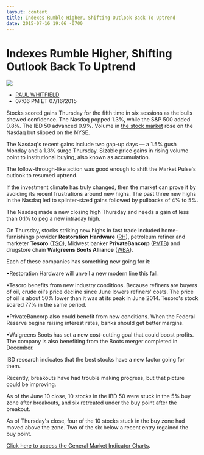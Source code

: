 ```yaml
---
layout: content
title: Indexes Rumble Higher, Shifting Outlook Back To Uptrend
date: 2015-07-16 19:06 -0700
---
```



Indexes Rumble Higher, Shifting Outlook Back To Uptrend
========================================================


![](https://www.investors.com/wp-content/uploads/ibd-migrated-images/MPv_150717_635726568874865165.png)

* [PAUL WHITFIELD](https://www.investors.com/author/whitfieldp/ "Posts by PAUL WHITFIELD")
* 07:06 PM ET 07/16/2015




  

Stocks scored gains Thursday for the fifth time in six sessions as the bulls showed confidence. The Nasdaq popped 1.3%, while the S&P 500 added 0.8%. The IBD 50 advanced 0.9%. Volume in [the stock market](https://www.investors.com/stock-market-today) rose on the Nasdaq but slipped on the NYSE.

  

The Nasdaq's recent gains include two gap-up days — a 1.5% gush Monday and a 1.3% surge Thursday. Sizable price gains in rising volume point to institutional buying, also known as accumulation.

  

The follow-through-like action was good enough to shift the Market Pulse's outlook to resumed uptrend.

  

If the investment climate has truly changed, then the market can prove it by avoiding its recent frustrations around new highs. The past three new highs in the Nasdaq led to splinter-sized gains followed by pullbacks of 4% to 5%.

  

The Nasdaq made a new closing high Thursday and needs a gain of less than 0.1% to peg a new intraday high.

  

On Thursday, stocks striking new highs in fast trade included home-furnishings provider **Restoration Hardware** ([RH](https://research.investors.com/quote.aspx?symbol=RH)), petroleum refiner and marketer **Tesoro** ([TSO](https://research.investors.com/quote.aspx?symbol=TSO)), Midwest banker **PrivateBancorp** ([PVTB](https://research.investors.com/quote.aspx?symbol=PVTB)) and drugstore chain **Walgreens Boots Alliance** ([WBA](https://research.investors.com/quote.aspx?symbol=WBA)).

  

Each of these companies has something new going for it:

  

•Restoration Hardware will unveil a new modern line this fall.

  

•Tesoro benefits from new industry conditions. Because refiners are buyers of oil, crude oil's price decline since June lowers refiners' costs. The price of oil is about 50% lower than it was at its peak in June 2014. Tesoro's stock soared 77% in the same period.

  

•PrivateBancorp also could benefit from new conditions. When the Federal Reserve begins raising interest rates, banks should get better margins.

  

•Walgreens Boots has set a new cost-cutting goal that could boost profits. The company is also benefiting from the Boots merger completed in December.

  

IBD research indicates that the best stocks have a new factor going for them.

  

Recently, breakouts have had trouble making progress, but that picture could be improving.

  

As of the June 10 close, 10 stocks in the IBD 50 were stuck in the 5% buy zone after breakouts, and six retreated under the buy point after the breakout.

  

As of Thursday's close, four of the 10 stocks stuck in the buy zone had moved above the zone. Two of the six below a recent entry regained the buy point.

  

[Click here to access the General Market Indicator Charts](https://www.investors.com/pdf/GMI_071715.pdf).





